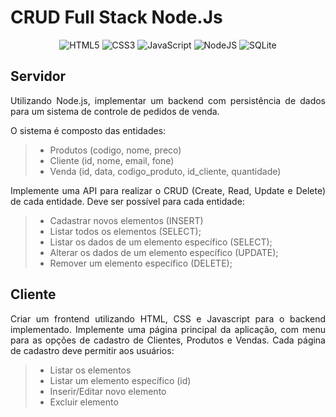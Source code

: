# CRUD Full Stack Node.Js

<div align="center">

![HTML5](https://img.shields.io/badge/html5-%23E34F26.svg?style=for-the-badge&logo=html5&logoColor=white)
![CSS3](https://img.shields.io/badge/css3-%231572B6.svg?style=for-the-badge&logo=css3&logoColor=white)
![JavaScript](https://img.shields.io/badge/javascript-%23323330.svg?style=for-the-badge&logo=javascript&logoColor=%23F7DF1E)
![NodeJS](https://img.shields.io/badge/node.js-6DA55F?style=for-the-badge&logo=node.js&logoColor=white)
![SQLite](https://img.shields.io/badge/sqlite-%2307405e.svg?style=for-the-badge&logo=sqlite&logoColor=white)

</div>

## Servidor

<p align="justify"> Utilizando Node.js, implementar um backend com persistência de dados para um sistema de controle de pedidos de venda. </p>
<p align="justify"> O sistema é composto das entidades: </p>

> - Produtos (codigo, nome, preco)
> - Cliente (id, nome, email, fone)
> - Venda (id, data, codigo_produto, id_cliente, quantidade)

<p align="justify"> Implemente uma API para realizar o CRUD (Create, Read, Update e Delete) de cada entidade. Deve ser possível para cada entidade: </p>

> - Cadastrar novos elementos (INSERT)
> - Listar todos os elementos (SELECT);
> - Listar os dados de um elemento específico (SELECT);
> - Alterar os dados de um elemento específico (UPDATE);
> - Remover um elemento específico (DELETE);

## Cliente

<p align="justify"> Criar um frontend utilizando HTML, CSS e Javascript para o backend implementado. Implemente uma página principal da aplicação, com menu para as opções de cadastro de Clientes, Produtos e Vendas. Cada página de cadastro deve permitir aos usuários: </p>

> - Listar os elementos
> - Listar um elemento específico (id)
> - Inserir/Editar novo elemento
> - Excluir elemento
